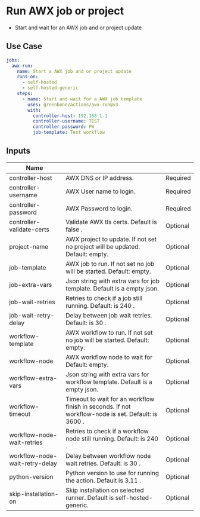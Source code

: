 # Run AWX job or project

- Start and wait for an AWX job and or project update

## Use Case

```yaml
jobs:
  awx-run:
    name: Start a AWX job and or project update
    runs-on:
      - self-hosted
      - self-hosted-generic
    steps:
      - name: Start and wait for a AWX job template
        uses: greenbone/actions/awx-run@v3
        with:
          controller-host: 192.168.1.1
          controller-username: TEST
          controller-password: PW
          job-template: Test workflow

```

## Inputs

| Name                           |                                                                                                    |          |
|--------------------------------|----------------------------------------------------------------------------------------------------|----------|
| controller-host                | AWX DNS or IP address.                                                                             | Required |
| controller-username            | AWX User name to login.                                                                            | Required |
| controller-password            | AWX Password to login.                                                                             | Required |
| controller-validate-certs      | Validate AWX tls certs. Default is false .                                                         | Optional |
| project-name                   | AWX project to update. If not set no project will be updated. Default: empty.                      | Optional |
| job-template                   | AWX job to run. If not set no job will be started. Default: empty.                                 | Optional |
| job-extra-vars                 | Json string with extra vars for job template. Default is a empty json.                             | Optional |
| job-wait-retries               | Retries to check if a job still running. Default: is 240 .                                         | Optional |
| job-wait-retry-delay           | Delay between job wait retries. Default: is 30 .                                                   | Optional |
| workflow-template              | AWX workflow to run. If not set no job will be started. Default: empty.                            | Optional |
| workflow-node                  | AWX workflow node to wait for Default: empty.                                                      | Optional |
| workflow-extra-vars            | Json string with extra vars for workflow template. Default is a empty json.                        | Optional |
| workflow-timeout               | Timeout to wait for an workflow finish in seconds. If not workflow-node is set. Default: is 3600 . | Optional |
| workflow-node-wait-retries     | Retries to check if a workflow node still running. Default: is 240 .                               | Optional |
| workflow-node-wait-retry-delay | Delay between workflow node wait retries. Default: is 30 .                                         | Optional |
| python-version                 | Python version to use for running the action. Default is 3.11 .                                    | Optional |
| skip-installation-on           | Skip installation on selected runner. Default is self-hosted-generic.                              | Optional |

